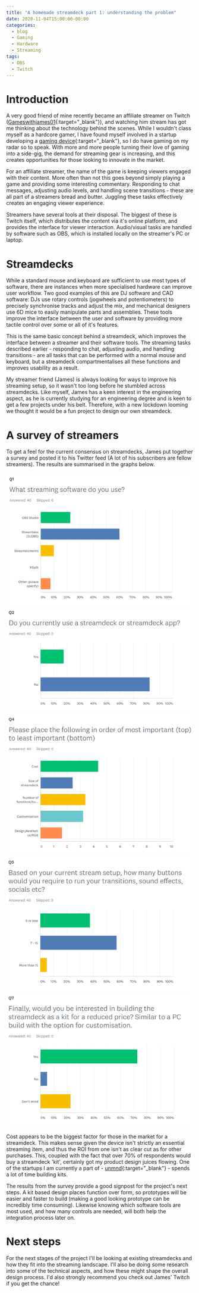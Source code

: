 ```yaml
---
title: "A homemade streamdeck part 1: understanding the problem"
date: 2020-11-04T15:00:00-00:00
categories:
  - blog
  - Gaming
  - Hardware
  - Streaming
tags:
  - OBS
  - Twitch
---
```


# Introduction
A very good friend of mine recently became an affiliate streamer on Twitch ([Gameswithjames01](https://www.twitch.tv/gameswithjames01){:target="_blank"}), and watching him stream has got me thinking about the technology behind the scenes. While I wouldn't class myself as a hardcore gamer, I have found myself involved in a startup developing a [gaming device](https://hackaday.io/project/12854-six-axis-joystick){:target="_blank"}, so I do have gaming on my radar so to speak. With more and more people turning their love of gaming into a side-gig, the demand for streaming gear is increasing, and this creates opportunities for those looking to innovate in the market.

For an affiliate streamer, the name of the game is keeping viewers engaged with their content. More often than not this goes beyond simply playing a game and providing some interesting commentary. Responding to chat messages, adjusting audio levels, and handling scene transitions - these are all part of a streamers bread and butter. Juggling these tasks effectively creates an engaging viewer experience.

Streamers have several tools at their disposal. The biggest of these is Twitch itself, which distributes the content via it's online platform, and provides the interface for viewer interaction. Audio/visual tasks are handled by software such as OBS, which is installed locally on the streamer's PC or laptop. 

# Streamdecks
While a standard mouse and keyboard are sufficient to use most types of software, there are instances when more specialised hardware can improve user workflow. Two good examples of this are DJ software and CAD software: DJs use rotary controls (jogwheels and potentiometers) to precisely synchronise tracks and adjust the mix, and mechanical designers use 6D mice to easily manipulate parts and assemblies. These tools improve the interface between the user and software by providing more tactile control over some or all of it's features.

This is the same basic concept behind a streamdeck, which improves the interface between a streamer and their software tools. The streaming tasks described earlier - responding to chat, adjusting audio, and handling transitions - are all tasks that can be performed with a normal mouse and keyboard, but a streamdeck compartmentalises all these functions and improves usability as a result.

My streamer friend (James) is always looking for ways to improve his streaming setup, so it wasn't too long before he stumbled across streamdecks. Like myself, James has a keen interest in the engineering aspect, as he is currently studying for an engineering degree and is keen to get a few projects under his belt. Therefore, with a new lockdown looming we thought it would be a fun project to design our own streamdeck.

# A survey of streamers
To get a feel for the current consensus on streamdecks, James put together a survey and posted it to his Twitter feed (A lot of his subscribers are fellow streamers). The results are summarised in the graphs below.

![](/assets/images/Q1.png)
![](/assets/images/Q2.png)
![](/assets/images/Q4.png)
![](/assets/images/Q5.png)
![](/assets/images/Q7.png)

Cost appears to be the biggest factor for those in the market for a streamdeck. This makes sense given the device isn't strictly an essential streaming item, and thus the ROI from one isn't as clear cut as for other purchases. This, coupled with the fact that over 70% of respondents would buy a streamdeck 'kit', certainly got my product design juices flowing. One of the startups I am currently a part of - [unmnd](http://unmnd.com/){:target="_blank"} - spends a lot of time building kits.

The results from the survey provide a good signpost for the project's next steps. A kit based design places function over form, so prototypes will be easier and faster to build (making a good looking prototype can be incredibly time consuming). Likewise knowing which software tools are most used, and how many controls are needed, will both help the integration process later on.

# Next steps
For the next stages of the project I'll be looking at existing streamdecks and how they fit into the streaming landscape. I'll also be doing some research into some of the technical aspects, and how these might shape the overall design process. I'd also strongly recommend you check out James' Twitch if you get the chance!



